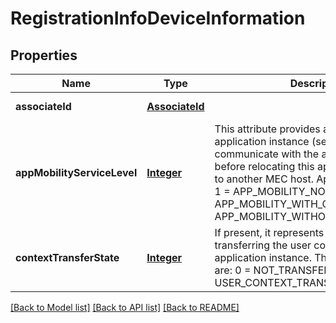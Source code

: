 # RegistrationInfoDeviceInformation
## Properties

Name | Type | Description | Notes
------------ | ------------- | ------------- | -------------
**associateId** | [**AssociateId**](AssociateId.md) |  | [default to null]
**appMobilityServiceLevel** | [**Integer**](integer.md) | This attribute provides an option for the application instance (server) to communicate with the application client before relocating this application instance to another MEC host. Applicable values are: 1 &#x3D; APP_MOBILITY_NOT_ALLOWED, 2 &#x3D; APP_MOBILITY_WITH_CONFIRMATION, 3 &#x3D; APP_MOBILITY_WITHOUT_CONFIRMATION. | [optional] [default to null]
**contextTransferState** | [**Integer**](integer.md) | If present, it represents the state of transferring the user context to another application instance. The applicable values are: 0 &#x3D; NOT_TRANSFERRED, 1&#x3D; USER_CONTEXT_TRANSEFR_COMPLETED. | [optional] [default to null]

[[Back to Model list]](../README.md#documentation-for-models) [[Back to API list]](../README.md#documentation-for-api-endpoints) [[Back to README]](../README.md)

